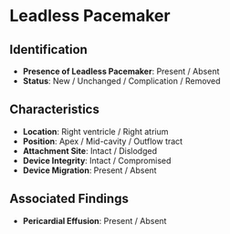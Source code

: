 
# Leadless Pacemaker

## Identification

- **Presence of Leadless Pacemaker**: Present / Absent
- **Status**: New / Unchanged / Complication / Removed

## Characteristics

- **Location**: Right ventricle / Right atrium
- **Position**: Apex / Mid-cavity / Outflow tract
- **Attachment Site**: Intact / Dislodged
- **Device Integrity**: Intact / Compromised
- **Device Migration**: Present / Absent

## Associated Findings

- **Pericardial Effusion**: Present / Absent
